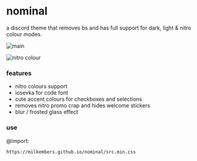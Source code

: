 # nominal

a discord theme that removes bs and has full support for dark, light & nitro colour modes.

![main](https://raw.githubusercontent.com/milkembers/nominal/main/assets/preview1.png)

![nitro colour](https://raw.githubusercontent.com/milkembers/nominal/main/assets/preview2.png)

### features

- nitro colours support
- iosevka for code font
- cute accent colours for checkboxes and selections
- removes nitro promo crap and hides welcome stickers
- blur / frosted glass effect

### use

@import:

```
https://milkembers.github.io/nominal/src.min.css
```
